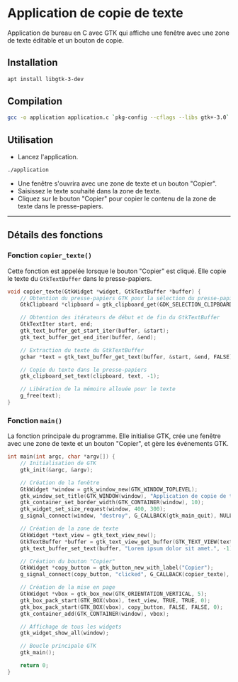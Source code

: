 # Application de copie de texte

Application de bureau en C avec GTK qui affiche une fenêtre avec une zone de texte éditable et un bouton de copie.

## Installation

```bash
apt install libgtk-3-dev
```

## Compilation

```bash
gcc -o application application.c `pkg-config --cflags --libs gtk+-3.0`
```

## Utilisation

- Lancez l'application.

```bash
./application
```

- Une fenêtre s'ouvrira avec une zone de texte et un bouton "Copier".
- Saisissez le texte souhaité dans la zone de texte.
- Cliquez sur le bouton "Copier" pour copier le contenu de la zone de texte dans le presse-papiers.

---

## Détails des fonctions

### Fonction `copier_texte()`

Cette fonction est appelée lorsque le bouton "Copier" est cliqué. Elle copie le texte du `GtkTextBuffer` dans le presse-papiers.

```c
void copier_texte(GtkWidget *widget, GtkTextBuffer *buffer) {
    // Obtention du presse-papiers GTK pour la sélection du presse-papiers
    GtkClipboard *clipboard = gtk_clipboard_get(GDK_SELECTION_CLIPBOARD);

    // Obtention des itérateurs de début et de fin du GtkTextBuffer
    GtkTextIter start, end;
    gtk_text_buffer_get_start_iter(buffer, &start);
    gtk_text_buffer_get_end_iter(buffer, &end);

    // Extraction du texte du GtkTextBuffer
    gchar *text = gtk_text_buffer_get_text(buffer, &start, &end, FALSE);

    // Copie du texte dans le presse-papiers
    gtk_clipboard_set_text(clipboard, text, -1);

    // Libération de la mémoire allouée pour le texte
    g_free(text);
}
```

### Fonction `main()`

La fonction principale du programme. Elle initialise GTK, crée une fenêtre avec une zone de texte et un bouton "Copier", et gère les événements GTK.

```c
int main(int argc, char *argv[]) {
    // Initialisation de GTK
    gtk_init(&argc, &argv);

    // Création de la fenêtre
    GtkWidget *window = gtk_window_new(GTK_WINDOW_TOPLEVEL);
    gtk_window_set_title(GTK_WINDOW(window), "Application de copie de texte");
    gtk_container_set_border_width(GTK_CONTAINER(window), 10);
    gtk_widget_set_size_request(window, 400, 300);
    g_signal_connect(window, "destroy", G_CALLBACK(gtk_main_quit), NULL);

    // Création de la zone de texte
    GtkWidget *text_view = gtk_text_view_new();
    GtkTextBuffer *buffer = gtk_text_view_get_buffer(GTK_TEXT_VIEW(text_view));
    gtk_text_buffer_set_text(buffer, "Lorem ipsum dolor sit amet.", -1);

    // Création du bouton "Copier"
    GtkWidget *copy_button = gtk_button_new_with_label("Copier");
    g_signal_connect(copy_button, "clicked", G_CALLBACK(copier_texte), buffer);

    // Création de la mise en page
    GtkWidget *vbox = gtk_box_new(GTK_ORIENTATION_VERTICAL, 5);
    gtk_box_pack_start(GTK_BOX(vbox), text_view, TRUE, TRUE, 0);
    gtk_box_pack_start(GTK_BOX(vbox), copy_button, FALSE, FALSE, 0);
    gtk_container_add(GTK_CONTAINER(window), vbox);

    // Affichage de tous les widgets
    gtk_widget_show_all(window);

    // Boucle principale GTK
    gtk_main();

    return 0;
}
```
